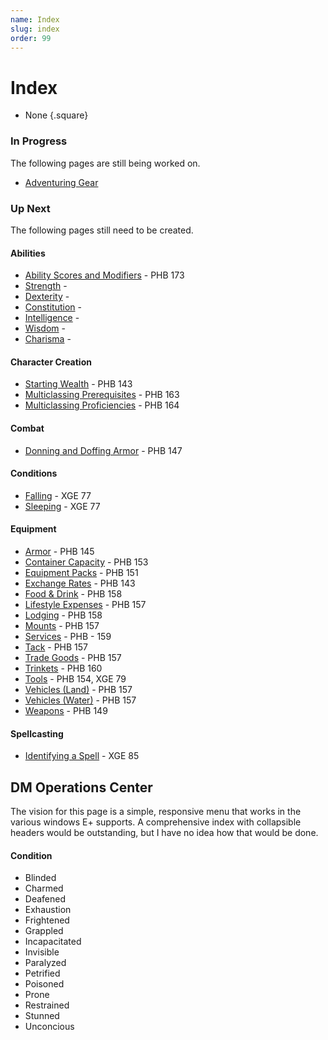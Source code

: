```yaml
---
name: Index
slug: index
order: 99
---
```

# Index
- None
{.square}


### In Progress
The following pages are still being worked on.
- [Adventuring Gear](adventuring-gear)




### Up Next
The following pages still need to be created.
#### Abilities
- [Ability Scores and Modifiers](ability-scores-and-modifiers) - PHB 173
- [Strength](strength) - 
- [Dexterity](dexterity) - 
- [Constitution](constitution) -
- [Intelligence](intelligence) -
- [Wisdom](wisdom) - 
- [Charisma](charisma) -

#### Character Creation
- [Starting Wealth](starting-wealth) - PHB 143
- [Multiclassing Prerequisites](multiclassing-prerequisites) - PHB 163
- [Multiclassing Proficiencies](multiclassing-proficiencies) - PHB 164
#### Combat
- [Donning and Doffing Armor](donning-and-doffing) - PHB 147
#### Conditions
- [Falling](falling) - XGE 77
- [Sleeping](sleeping) - XGE 77
#### Equipment
- [Armor](armor) - PHB 145
- [Container Capacity](container-capacity) - PHB 153
- [Equipment Packs](equipment-packs) - PHB 151
- [Exchange Rates](exchange-rates) - PHB 143
- [Food & Drink](food-drink) - PHB 158
- [Lifestyle Expenses](lifestyle-expenses) - PHB 157
- [Lodging](lodging) - PHB 158
- [Mounts](mounts) - PHB 157
- [Services](services) - PHB - 159
- [Tack](tack) - PHB 157
- [Trade Goods](trade-goods) - PHB 157
- [Trinkets](trinkets) - PHB 160
- [Tools](tools) - PHB 154, XGE 79
- [Vehicles (Land)](vehicles-land) - PHB 157
- [Vehicles (Water)](vehicles-water) - PHB 157
- [Weapons](weapons) - PHB 149

#### Spellcasting
- [Identifying a Spell](identifying-a-spell) - XGE 85
## DM Operations Center
The vision for this page is a simple, responsive menu that works in the various windows E+ supports. A comprehensive index with collapsible headers would be outstanding, but I have no idea how that would be done.

#### Condition
- Blinded
- Charmed
- Deafened
- Exhaustion
- Frightened
- Grappled
- Incapacitated
- Invisible
- Paralyzed
- Petrified
- Poisoned
- Prone
- Restrained
- Stunned
- Unconcious
